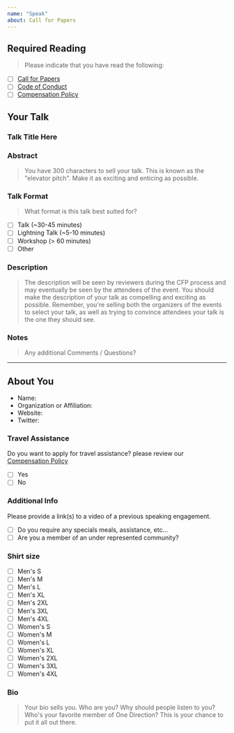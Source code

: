 ```yaml
---
name: "Speak"
about: Call for Papers
---
```


<!-- Note: use the preview feature before you hit submit to ensure your markdown is formatted properly --> 

## Required Reading

> Please indicate that you have read the following:

- [ ] [Call for Papers](../../cfp.md)
- [ ] [Code of Conduct](../../conduct.md)
- [ ] [Compensation Policy](../../compensation.md)

## Your Talk

### Talk Title Here

### Abstract

> You have 300 characters to sell your talk. This is known as the "elevator pitch". Make it as exciting and enticing as possible.

### Talk Format

> What format is this talk best suited for?

- [ ] Talk (~30-45 minutes)
- [ ] Lightning Talk (~5-10 minutes)
- [ ] Workshop (> 60 minutes)
- [ ] Other

### Description

> The description will be seen by reviewers during the CFP process and may eventually be seen by the attendees of the event.
> You should make the description of your talk as compelling and exciting as possible. Remember, you're selling both the organizers of the events to select your talk, as well as trying to convince attendees your talk is the one they should see.

### Notes

> Any additional Comments / Questions?

---

## About You

- Name: 
- Organization or Affiliation: 
- Website: 
- Twitter: 

### Travel Assistance

Do you want to apply for travel assistance? please review our [Compensation Policy](./compensation.md)

- [ ] Yes
- [ ] No

### Additional Info

Please provide a link(s) to a video of a previous speaking engagement.

- [ ] Do you require any specials meals, assistance, etc...
- [ ] Are you a member of an under represented community?

### Shirt size

- [ ] Men's S
- [ ] Men's M
- [ ] Men's L
- [ ] Men's XL
- [ ] Men's 2XL
- [ ] Men's 3XL
- [ ] Men's 4XL
- [ ] Women's S
- [ ] Women's M
- [ ] Women's L
- [ ] Women's XL
- [ ] Women's 2XL
- [ ] Women's 3XL
- [ ] Women's 4XL

### Bio

> Your bio sells you. Who are you? Why should people listen to you? Who's your favorite member of One Direction? This is your chance to put it all out there.
